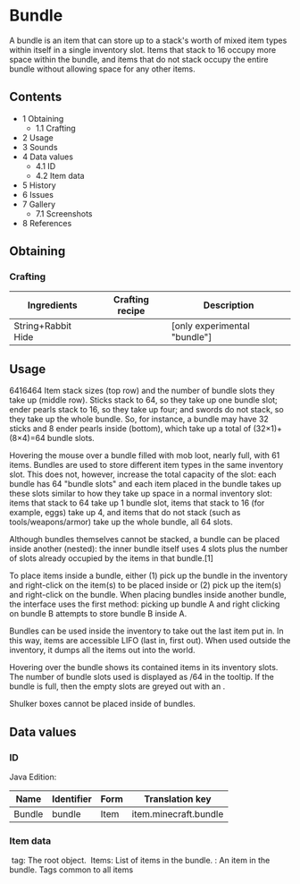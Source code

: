 # Bundle
A bundle is an item that can store up to a stack's worth of mixed item types within itself in a single inventory slot. Items that stack to 16 occupy more space within the bundle, and items that do not stack occupy the entire bundle without allowing space for any other items.

## Contents
- 1 Obtaining
	- 1.1 Crafting
- 2 Usage
- 3 Sounds
- 4 Data values
	- 4.1 ID
	- 4.2 Item data
- 5 History
- 6 Issues
- 7 Gallery
	- 7.1 Screenshots
- 8 References

## Obtaining
### Crafting
| Ingredients        | Crafting recipe | Description                  |
|--------------------|-----------------|------------------------------|
| String+Rabbit Hide |                 | [only experimental "bundle"] |

## Usage


6416464
Item stack sizes (top row) and the number of bundle slots they take up (middle row). Sticks stack to 64, so they take up one bundle slot; ender pearls stack to 16, so they take up four; and swords do not stack, so they take up the whole bundle. So, for instance, a bundle may have 32 sticks and 8 ender pearls inside (bottom), which take up a total of (32×1)+(8×4)=64 bundle slots.


Hovering the mouse over a bundle filled with mob loot, nearly full, with 61 items.
Bundles are used to store different item types in the same inventory slot. This does not, however, increase the total capacity of the slot: each bundle has 64 "bundle slots" and each item placed in the bundle takes up these slots similar to how they take up space in a normal inventory slot: items that stack to 64 take up 1 bundle slot, items that stack to 16 (for example, eggs) take up 4, and items that do not stack (such as tools/weapons/armor) take up the whole bundle, all 64 slots.

Although bundles themselves cannot be stacked, a bundle can be placed inside another (nested): the inner bundle itself uses 4 slots plus the number of slots already occupied by the items in that bundle.[1]

To place items inside a bundle, either (1) pick up the bundle in the inventory and right-click on the item(s) to be placed inside or (2) pick up the item(s) and right-click on the bundle. When placing bundles inside another bundle, the interface uses the first method: picking up bundle A and right clicking on bundle B attempts to store bundle B inside A.

Bundles can be used inside the inventory to take out the last item put in. In this way, items are accessible LIFO (last in, first out). When used outside the inventory, it dumps all the items out into the world.

Hovering over the bundle shows its contained items in its inventory slots. The number of bundle slots used is displayed as <fullness>/64 in the tooltip. If the bundle is full, then the empty slots are greyed out with an .

Shulker boxes cannot be placed inside of bundles.

## Data values
### ID
Java Edition:

| Name   | Identifier | Form | Translation key       |
|--------|------------|------|-----------------------|
| Bundle | bundle     | Item | item.minecraft.bundle |

### Item data

 tag: The root object.
 Items: List of items in the bundle.
: An item in the bundle.
Tags common to all items

